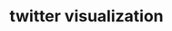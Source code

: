 ---
title: 'twitter visualization'
url: https://observablehq.com/@observablehq/save-and-analyze-your-twitter-archive
image: 1668195273000.png
tags: ''
description: ''
---